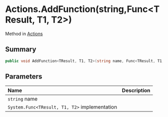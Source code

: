 # Actions.AddFunction(string,Func<TResult, T1, T2>)

Method in [Actions](/api/csharp/yarn.unity.actions.md)

## Summary



```csharp
public void AddFunction<TResult, T1, T2>(string name, Func<TResult, T1, T2> implementation);
```

## Parameters

|Name|Description|
|:---|:---|
|`string` name||
|`System.Func<TResult, T1, T2>` implementation||

